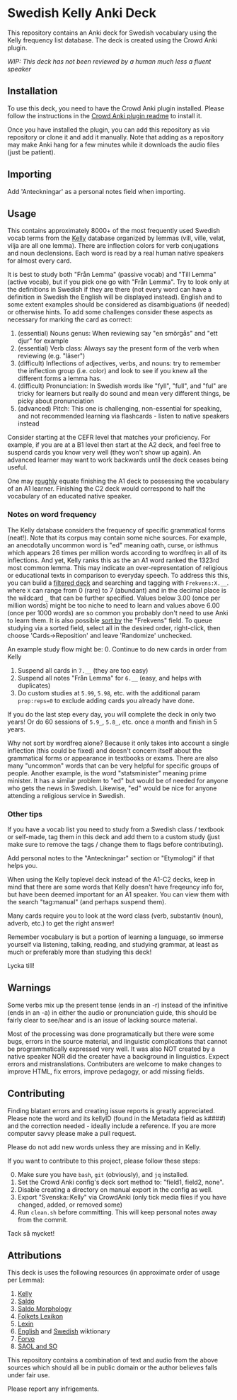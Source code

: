 # Swedish Kelly Anki Deck

This repository contains an Anki deck for Swedish vocabulary using the Kelly frequency list database.
The deck is created using the Crowd Anki plugin.

*WIP: This deck has not been reviewed by a human much less a fluent speaker*

## Installation

To use this deck, you need to have the Crowd Anki plugin installed.
Please follow the instructions in the [Crowd Anki plugin readme](https://github.com/Stvad/CrowdAnki) to install it.

Once you have installed the plugin, you can add this repository as via repository or clone it and add it manually.
Note that adding as a repository may make Anki hang for a few minutes while it downloads the audio files (just be patient).

## Importing

Add 'Anteckningar' as a personal notes field when importing.

## Usage

This contains approximately 8000+ of the most frequently used Swedish vocab terms from
the [Kelly](https://spraakbanken.gu.se/en/resources/kelly) database
organized by lemmas (vill, ville, velat, vilja are all one lemma).
There are inflection colors for verb conjugations and noun declensions.
Each word is read by a real human native speakers for almost every card.

It is best to study both "Från Lemma" (passive vocab) and "Till Lemma" (active vocab),
but if you pick one go with "Från Lemma".
Try to look only at the definitions in Swedish if they are there
(not every word can have a definition in Swedish the English will be displayed instead).
English and to some extent examples should be considered as disambiguations (if needed) or otherwise hints.
To add some challenges consider these aspects as necessary for marking the card as correct:
1. (essential) Nouns genus: When reviewing say "en smörgås" and "ett djur" for example
2. (essential) Verb class: Always say the present form of the verb when reviewing (e.g. "läser")
4. (difficult) Inflections of adjectives, verbs, and nouns: try to remember the inflection group (i.e. color)
and look to see if you knew all the different forms a lemma has.
3. (difficult) Pronunciation: In Swedish words like "fyll", "full", and "ful"
are tricky for learners but really do sound and mean very different things,
be picky about pronunciation
6. (advanced) Pitch: This one is challenging, non-essential for speaking,
and not recommended learning via flashcards - listen to native speakers instead

Consider starting at the CEFR level that matches your proficiency.
For example, if you are at a B1 level then start at the A2 deck,
and feel free to suspend cards you know very well (they won't show up again).
An advanced learner may want to work backwards until the deck ceases being useful.

One may [roughly](https://languagelearning.stackexchange.com/questions/3061/what-are-estimates-of-vocabulary-size-for-each-cefr-level)
equate finishing the A1 deck to possessing the vocabulary of an A1 learner.
Finishing the C2 deck would correspond to half the vocabulary of an educated native speaker.

### Notes on word frequency

The Kelly database considers the frequency of specific grammatical forms (neat!).
Note that its corpus may contain some niche sources.
For example, an anecdotally uncommon word is "ed" meaning oath, curse, or isthmus
which appears 26 times per million words according to wordfreq
in all of its inflections.
And yet, Kelly ranks this as the an A1 word ranked the 1323rd most common lemma.
This may indicate an over-representation of religious or educational texts
in comparison to everyday speech.
To address this this, you can build a [filtered deck](https://docs.ankiweb.net/filtered-decks.html)
and searching and tagging with `Frekvens:X.__`.
where `X` can range from 0 (rare) to 7 (abundant) and
in the decimal place is the wildcard `_`
that can be further specified.
Values below 3.00 (once per million words) might be too niche to need to learn
and values above 6.00 (once per 1000 words) are so common
you probably don't need to use Anki to learn them.
It is also possible [sort by](https://docs.ankiweb.net/editing.html#customizing-fields)
the "Frekvens" field.
To queue studying via a sorted field, select all in the desired order,
right-click, then choose 'Cards→Reposition' and leave 'Randomize' unchecked.

An example study flow might be:
0. Continue to do new cards in order from Kelly
1. Suspend all cards in `7.__` (they are too easy)
2. Suspend all notes "Från Lemma" for `6.__`
(easy, and helps with duplicates)
3. Do custom studies at `5.99`, `5.98`, etc.
with the additional param `prop:reps=0` to exclude adding cards you already have done.

If you do the last step every day, you will complete the deck in only two years!
Or do 60 sessions of `5.9_`, `5.8_`, etc. once a month
and finish in 5 years.

Why not sort by wordfreq alone?
Because it only takes into account a single inflection (this could be fixed)
and doesn't concern itself about the grammatical forms or
appearance in textbooks or exams.
There are also many "uncommon" words that can be very helpful
for specific groups of people.
Another example, is the word "statsminister" meaning prime minister.
It has a similar problem to "ed" but would be of needed for anyone
who gets the news in Swedish.
Likewise, "ed" would be nice for anyone attending a religious service in Swedish.

### Other tips

If you have a vocab list you need to study from a Swedish class / textbook or self-made,
tag them in this deck and add them to a custom study (just make sure to remove the tags / change them to flags before contributing).

Add personal notes to the "Anteckningar" section or "Etymologi" if that helps you.

When using the Kelly toplevel deck instead of the A1-C2 decks,
keep in mind that there are some words that Kelly doesn't have freqeuncy info for,
but have been deemed important for an A1 speaker. You can view them with the search "tag:manual" (and perhaps suspend them).

Many cards require you to look at the word class (verb, substantiv (noun), adverb, etc.) to get the right answer!

Remember vocabulary is but a portion of learning a language, so
immerse yourself via
listening, talking, reading, and studying grammar, at least as much or preferably more than studying this deck!

Lycka till!

## Warnings

Some verbs mix up the present tense (ends in an -r) instead of the infinitive (ends in an -a) in either the audio or pronunciation guide,
this should be fairly clear to see/hear and is an issue of lacking source material.

Most of the processing was done programatically but there were some bugs, errors in the source material,
and linguistic complications that cannot be programmatically expressed very well.
It was also NOT created by a native speaker NOR did the creater have a background in linguistics.
Expect errors and mistranslations.
Contributers are welcome to make changes to improve HTML, fix errors, improve pedagogy, or add missing fields.

## Contributing

Finding blatant errors and creating issue reports is greatly appreciated.
Please note the word and its kellyID (found in the Metadata field as k####)
and the correction needed - ideally include a reference. If you are more computer savvy please make a pull request.

Please do not add new words unless they are missing and in Kelly.

If you want to contribute to this project, please follow these steps:

0. Make sure you have `bash`, `git` (obviously), and `jq` installed.
1. Set the Crowd Anki config's deck sort method to: "field1, field2, none".
2. Disable creating a directory on manual export in the config as well.
3. Export "Svenska::Kelly" via CrowdAnki (only tick media files if you have changed, added, or removed some)
4. Run `clean.sh` before committing. This will keep personal notes away from the commit.

Tack så mycket!

## Attributions

This deck is uses the following resources (in approximate order of usage per Lemma):

1. [Kelly](https://spraakbanken.gu.se/en/resources/kelly)
4. [Saldo](https://spraakbanken.gu.se/resurser/saldo)
5. [Saldo Morphology](https://spraakbanken.gu.se/resurser/saldom)
2. [Folkets Lexikon](https://folkets-lexikon.csc.kth.se/folkets/)
3. [Lexin](http://lexin.nada.kth.se/lexin/)
6. [English](https://en.wiktionary.org/) and [Swedish](https://sv.wiktionary.org/) wiktionary
7. [Forvo](https://forvo.com/)
8. [SAOL and SO](https://svenska.se/)

This repository contains a combination of text and audio
from the above sources which should all be in public domain
or the author believes falls under fair use.

Please report any infrigements.
